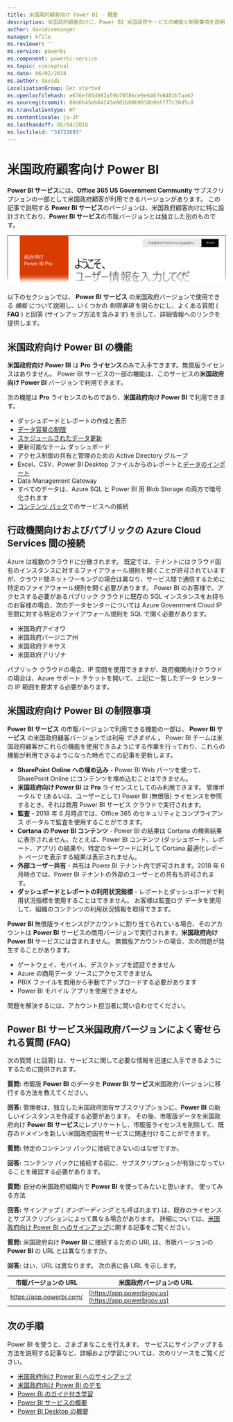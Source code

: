 ```yaml
---
title: 米国政府顧客向け Power BI - 概要
description: 米国政府顧客向けに、Power BI 米国政府サービスの機能と制限事項を説明します。
author: davidiseminger
manager: kfile
ms.reviewer: ''
ms.service: powerbi
ms.component: powerbi-service
ms.topic: conceptual
ms.date: 06/02/2018
ms.author: davidi
LocalizationGroup: Get started
ms.openlocfilehash: e676ef85d982a59b7058bce9e6467e8482b7aa62
ms.sourcegitcommit: 80d6b45eb84243e801b60b9038b9bff77c30d5c8
ms.translationtype: HT
ms.contentlocale: ja-JP
ms.lasthandoff: 06/04/2018
ms.locfileid: "34722693"
---
```

# <a name="power-bi-for-us-government-customers"></a>米国政府顧客向け Power BI
**Power BI サービス**には、**Office 365 US Government Community** サブスクリプションの一部として米国政府顧客が利用できるバージョンがあります。 この記事で説明する **Power BI サービス**のバージョンは、米国政府顧客向けに特に設計されており、**Power BI サービス**の市販バージョンとは独立した別のものです。

![](media/service-govus-overview/service_usgov_overview-1.png)

以下のセクションでは、 **Power BI サービス** の米国政府バージョンで使用できる *機能* について説明し、いくつかの *制限事項* を明らかにし、よくある質問 ( **FAQ** ) と回答 (サインアップ方法を含みます) を示して、詳細情報へのリンクを提供します。

## <a name="features-of-power-bi-us-government"></a>米国政府向け Power BI の機能
**米国政府向け Power BI** は **Pro ライセンス**のみで入手できます。無償版ライセンスはありません。 Power BI サービスの一部の機能は、このサービスの**米国政府向け Power BI** バージョンで利用できます。

次の機能は **Pro** ライセンスのものであり、**米国政府向け Power BI** で利用できます。

* ダッシュボードとレポートの作成と表示
* [データ容量の制限](service-admin-manage-your-data-storage-in-power-bi.md)
* [スケジュールされたデータ更新](refresh-data.md)
* 更新可能なチーム ダッシュボード
* アクセス制御の共有と管理のための Active Directory グループ
* Excel、CSV、Power BI Desktop ファイルからのレポートと[データのインポート](service-get-data.md)
* Data Management Gateway
* すべてのデータは、Azure SQL と Power BI 用 Blob Storage の両方で暗号化されます
* [コンテンツ パック](service-connect-to-services.md)でのサービスへの接続

## <a name="connectivity-between-government-and-public-azure-cloud-services"></a>行政機関向けおよびパブリックの Azure Cloud Services 間の接続 

Azure は複数のクラウドに分散されます。 既定では、テナントにはクラウド固有のインスタンスに対するファイアウォール規則を開くことが許可されていますが、クラウド間ネットワーキングの場合は異なり、サービス間で通信するために特定のファイアウォール規則を開く必要があります。 Power BI のお客様で、アクセスする必要があるパブリック クラウドに既存の SQL インスタンスをお持ちのお客様の場合、次のデータセンターについては Azure Government Cloud IP 空間に対する特定のファイアウォール規則を SQL で開く必要があります。

* 米国政府アイオワ
* 米国政府バージニア州
* 米国政府テキサス
* 米国政府アリゾナ

パブリック クラウドの場合、IP 空間を使用できますが、政府機関向けクラウドの場合は、Azure サポート チケットを開いて、上記に一覧したデータ センターの IP 範囲を要求する必要があります。 


## <a name="limitations-of-power-bi-us-government"></a>米国政府向け Power BI の制限事項
**Power BI サービス** の市販バージョンで利用できる機能の一部は、 **Power BI サービス** の米国政府顧客バージョンでは利用 *できません* 。 Power BI チームは米国政府顧客がこれらの機能を使用できるようにする作業を行っており、これらの機能が利用できるようになった時点でこの記事を更新します。

* **SharePoint Online への埋め込み** - Power BI Web パーツを使って、SharePoint Online にコンテンツを埋め込むことはできません。
* **米国政府向け Power BI** は **Pro** ライセンスとしてのみ利用できます。 管理ポータルで (あるいは、ユーザーとして) Power BI (無償版) ライセンスを参照するとき、それは商用 Power BI サービス クラウドで実行されます。
* **監査** - 2018 年 6 月時点では、Office 365 のセキュリティとコンプライアンス ポータルで監査を使用することができます。
* **Cortana の Power BI コンテンツ** - Power BI の結果は Cortana の検索結果に表示されません。たとえば、Power BI コンテンツ (ダッシュボード、レポート、アプリ) の結果や、特定のキーワードに対して Cortana 最適化レポート ページを表示する結果は表示されません。
* **外部ユーザー共有** - 共有は Power BI テナント内で許可されます。2018 年 6 月時点では、Power BI テナントの外部のユーザーとの共有も許可されます。
* **ダッシュボードとレポートの利用状況指標** - レポートとダッシュボードで利用状況指標を使用することはできません。 お客様は監査ログ データを使用して、組織のコンテンツの利用状況情報を取得できます。

**Power BI** 無償版ライセンスがアカウントに割り当てられている場合、そのアカウントは **Power BI** サービスの商用バージョンで実行されます。**米国政府向け Power BI** サービスには含まれません。 無償版アカウントの場合、次の問題が発生することがあります。

* ゲートウェイ、モバイル、デスクトップを認証できません
* Azure の商用データ ソースにアクセスできません
* PBIX ファイルを商用から手動でアップロードする必要があります
* Power BI モバイル アプリを使用できません

問題を解決するには、アカウント担当者に問い合わせてください。

## <a name="frequently-asked-questions-faq-for-the-us-government-version-of-the-power-bi-service"></a>Power BI サービス米国政府バージョンによく寄せられる質問 (FAQ)
次の質問 (と回答) は、サービスに関して必要な情報を迅速に入手できるようにするために提供されます。

**質問:** 市販版 **Power BI** のデータを **Power BI サービス**米国政府バージョンに移行する方法を教えてください。

**回答:** 管理者は、独立した米国政府固有サブスクリプションに、**Power BI** の新しいインスタンスを作成する必要があります。 その後、市販版データを米国政府向け **Power BI サービス**にレプリケートし、市販版ライセンスを削除して、既存のドメインを新しい米国政府固有サービスに関連付けることができます。

**質問:** 特定のコンテンツ パックに接続できないのはなぜですか。

**回答:** コンテンツ パックに接続する前に、サブスクリプションが有効になっていることを確認する必要があります。

**質問:** 自分の米国政府組織内で **Power BI** を使ってみたいと思います。 使ってみる方法

**回答:** サインアップ ( *オンボーディング*  とも呼ばれます) は、既存のライセンスとサブスクリプションによって異なる場合があります。 詳細については、[米国政府向け Power BI へのサインアップ](service-govus-signup.md)に関する記事をご覧ください。

**質問:** 米国政府向け **Power BI** に接続するための URL は、市販バージョンの **Power BI** の URL とは異なりますか。

**回答:** はい、URL は異なります。 次の表に各 URL を示します。

| 市販バージョンの URL | 米国政府バージョンの URL |
| --- | --- |
| https://app.powerbi.com/ |[https://app.powerbigov.us](https://app.powerbigov.us) |

## <a name="next-steps"></a>次の手順
Power BI を使うと、さまざまなことを行えます。 サービスにサインアップする方法を説明する記事など、詳細および学習については、次のリソースをご覧ください。

* [米国政府向け Power BI へのサインアップ](service-govus-signup.md)
* <a href="https://channel9.msdn.com/Blogs/Azure/Cognitive-Services-HDInsight-and-Power-BI-on-Azure-Government">米国政府向け Power BI のデモ</a>
* [Power BI のガイド付き学習](guided-learning/gettingstarted.yml?tutorial-step=1)
* [Power BI サービスの概要](service-get-started.md)
* [Power BI Desktop の概要](desktop-getting-started.md)


